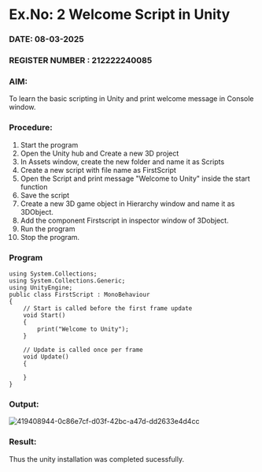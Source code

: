 # Ex.No: 2  Welcome Script in Unity
### DATE: 08-03-2025                                                                            
### REGISTER NUMBER : 212222240085
### AIM: 
 To learn the basic scripting in Unity and print welcome message in Console window. 
### Procedure:
1. Start the program
2. Open the Unity hub and Create a new 3D project
3. In Assets window, create the new folder and name it as Scripts
4. Create a new script with file name as FirstScript
5. Open the Script and print message "Welcome to Unity" inside the start function
6. Save the script
7. Create a new 3D game object in Hierarchy window and name it as 3DObject.
8. Add the component Firstscript in inspector window of 3Dobject.
9. Run the program
10. Stop the program.
### Program 
```
using System.Collections;
using System.Collections.Generic;
using UnityEngine;
public class FirstScript : MonoBehaviour
{
    // Start is called before the first frame update
    void Start()
    {
        print("Welcome to Unity");
    }

    // Update is called once per frame
    void Update()
    {
        
    }
}
```
### Output:

![419408944-0c86e7cf-d03f-42bc-a47d-dd2633e4d4cc](https://github.com/user-attachments/assets/e8e5e002-0cfb-40eb-8eee-4f8a1bba24f1)


### Result:
Thus the unity installation was completed sucessfully.

